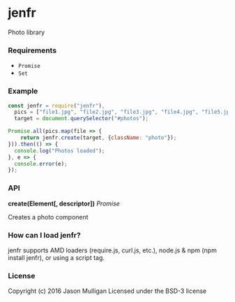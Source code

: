 # jenfr
Photo library

### Requirements
- `Promise`
- `Set`

### Example

```javascript
const jenfr = require("jenfr"),
  pics = ["file1.jpg", "file2.jpg", "file3.jpg", "file4.jpg", "file5.jpg"],
  target = document.querySelector("#photos");

Promise.all(pics.map(file => {
    return jenfr.create(target, {className: "photo"});
})).then(() => {
  console.log("Photos loaded");
}, e => {
  console.error(e);
});
```

### API
**create(Element[, descriptor])**
_Promise_

Creates a photo component

### How can I load jenfr?
jenfr supports AMD loaders (require.js, curl.js, etc.), node.js & npm (npm install jenfr), or using a script tag.

### License
Copyright (c) 2016 Jason Mulligan
Licensed under the BSD-3 license
